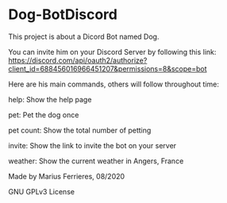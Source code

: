 # Dog-BotDiscord

This project is about a Dicord Bot named Dog.

You can invite him on your Discord Server by following this link:
https://discord.com/api/oauth2/authorize?client_id=688456016966451207&permissions=8&scope=bot

Here are his main commands, others will follow throughout time:

help: Show the help page
  
pet: Pet the dog once
  
pet count: Show the total number of petting
  
invite: Show the link to invite the bot on your server
  
weather: Show the current weather in Angers, France
  
  
Made by Marius Ferrieres, 08/2020

GNU GPLv3 License

